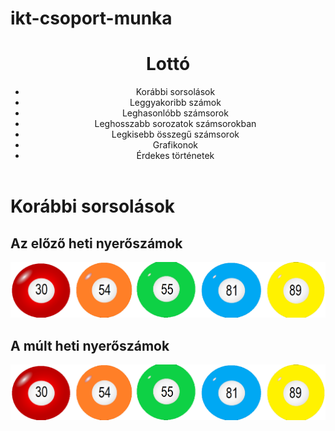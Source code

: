 # ikt-csoport-munka
<body>
    <header>
        <h1>Lottó</h1>
        <ul>
            <li>Korábbi sorsolások</li>
            <li>Leggyakoribb számok</li>
            <li>Leghasonlóbb számsorok</li>
            <li>Leghosszabb sorozatok számsorokban</li>
            <li>Legkisebb összegű számsorok</li>
            <li>Grafikonok</li>
            <li>Érdekes történetek</li>
        </ul>
    </header>
            <h1>Korábbi sorsolások</h1>
            <h2>Az előző heti nyerőszámok</h2>
            <img src="Golyó.png">
            <h2>A múlt heti nyerőszámok</h2>
            <img src="Golyó.png">
</body>